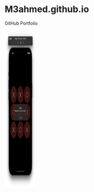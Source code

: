 # M3ahmed.github.io
GitHub Portfolio

<img src="assets/img/portfolio2.png" title='Video Walkthrough' width='100' height='500' alt='Video Walkthrough' />